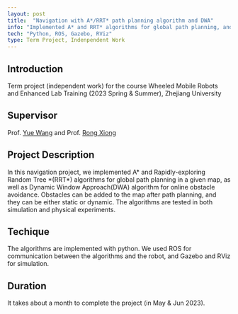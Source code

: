 ```yaml
---
layout: post
title:  "Navigation with A*/RRT* path planning algorithm and DWA"
info: "Implemented A* and RRT* algorithms for global path planning, and DWA algorithm for online obstacle avoidance"
tech: "Python, ROS, Gazebo, RViz"
type: Term Project, Indenpendent Work
---
```


## Introduction

Term project (independent work) for the course Wheeled Mobile Robots and Enhanced Lab Training (2023 Spring & Summer), Zhejiang University

## Supervisor

Prof. [Yue Wang](https://ywang-zju.github.io) and Prof. [Rong Xiong](https://person.zju.edu.cn/en/rongxiong)

## Project Description

In this navigation project, we implemented A* and Rapidly-exploring Random Tree \*(RRT*) algorithms for global path planning in a given map, as well as Dynamic Window Approach(DWA) algorithm for online obstacle avoidance. Obstacles can be added to the map after path planning, and they can be either static or dynamic. The algorithms are tested in both simulation and physical experiments.

## Techique

The algorithms are implemented with python. We used ROS for communication between the algorithms and the robot, and Gazebo and RViz for simulation.

## Duration

It takes about a month to complete the project (in May & Jun 2023).